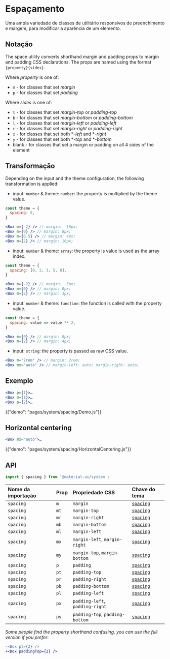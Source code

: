 # Espaçamento

<p class="description">Uma ampla variedade de classes de utilitário responsivos de preenchimento e margem, para modificar a aparência de um elemento.</p>

## Notação

The space utility converts shorthand margin and padding props to margin and padding CSS declarations. The props are named using the format `{property}{sides}`.

Where *property* is one of:

- `m` - for classes that set *margin*
- `p` - for classes that set *padding*

Where *sides* is one of:

- `t` - for classes that set *margin-top* or *padding-top*
- `b` - for classes that set *margin-bottom* or *padding-bottom*
- `l` - for classes that set *margin-left* or *padding-left*
- `r` - for classes that set *margin-right* or *padding-right*
- `x` - for classes that set both **-left* and **-right*
- `y` - for classes that set both **-top* and **-bottom*
- blank - for classes that set a margin or padding on all 4 sides of the element

## Transformação

Depending on the input and the theme configuration, the following transformation is applied:

- input: `number` & theme: `number`: the property is multiplied by the theme value.

```jsx
const theme = {
  spacing: 8,
}

<Box m={-2} /> // margin: -16px;
<Box m={0} /> // margin: 0px;
<Box m={0.5} /> // margin: 4px;
<Box m={2} /> // margin: 16px;
```

- input: `number` & theme: `array`: the property is value is used as the array index.

```jsx
const theme = {
  spacing: [0, 2, 3, 5, 8],
}

<Box m={-2} /> // margin: -3px;
<Box m={0} /> // margin: 0px;
<Box m={2} /> // margin: 3px;
```

- input: `number` & theme: `function`: the function is called with the property value.

```jsx
const theme = {
  spacing: value => value ** 2,
}

<Box m={0} /> // margin: 0px;
<Box m={2} /> // margin: 4px;
```

- input: `string`: the property is passed as raw CSS value.

```jsx
<Box m="2rem" /> // margin: 2rem;
<Box mx="auto" /> // margin-left: auto; margin-right: auto;
```

## Exemplo

```jsx
<Box p={1}>…
<Box m={1}>…
<Box p={2}>…
```

{{"demo": "pages/system/spacing/Demo.js"}}

## Horizontal centering

```jsx
<Box mx="auto">…
```

{{"demo": "pages/system/spacing/HorizontalCentering.js"}}

## API

```js
import { spacing } from '@material-ui/system';
```

| Nome da importação | Prop | Propriedade CSS                 | Chave do tema                                                    |
|:------------------ |:---- |:------------------------------- |:---------------------------------------------------------------- |
| `spacing`          | `m`  | `margin`                        | [`spacing`](/customization/default-theme/?expend-path=$.spacing) |
| `spacing`          | `mt` | `margin-top`                    | [`spacing`](/customization/default-theme/?expend-path=$.spacing) |
| `spacing`          | `mr` | `margin-right`                  | [`spacing`](/customization/default-theme/?expend-path=$.spacing) |
| `spacing`          | `mb` | `margin-bottom`                 | [`spacing`](/customization/default-theme/?expend-path=$.spacing) |
| `spacing`          | `ml` | `margin-left`                   | [`spacing`](/customization/default-theme/?expend-path=$.spacing) |
| `spacing`          | `mx` | `margin-left`, `margin-right`   | [`spacing`](/customization/default-theme/?expend-path=$.spacing) |
| `spacing`          | `my` | `margin-top`, `margin-bottom`   | [`spacing`](/customization/default-theme/?expend-path=$.spacing) |
| `spacing`          | `p`  | `padding`                       | [`spacing`](/customization/default-theme/?expend-path=$.spacing) |
| `spacing`          | `pt` | `padding-top`                   | [`spacing`](/customization/default-theme/?expend-path=$.spacing) |
| `spacing`          | `pr` | `padding-right`                 | [`spacing`](/customization/default-theme/?expend-path=$.spacing) |
| `spacing`          | `pb` | `padding-bottom`                | [`spacing`](/customization/default-theme/?expend-path=$.spacing) |
| `spacing`          | `pl` | `padding-left`                  | [`spacing`](/customization/default-theme/?expend-path=$.spacing) |
| `spacing`          | `px` | `padding-left`, `padding-right` | [`spacing`](/customization/default-theme/?expend-path=$.spacing) |
| `spacing`          | `py` | `padding-top`, `padding-bottom` | [`spacing`](/customization/default-theme/?expend-path=$.spacing) |

*Some people find the property shorthand confusing, you can use the full version if you prefer:*

```diff
-<Box pt={2} />
+<Box paddingTop={2} />
```